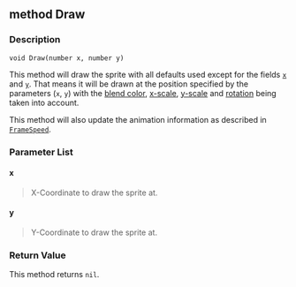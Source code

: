 ## method Draw ##

### Description ###
	void Draw(number x, number y)
This method will draw the sprite with all defaults used except for the fields [`x`](/Video/Sprite/x) and [`y`](/Video/Sprite/y). That means it will be drawn at the position specified by the parameters (`x`, `y`) with the [blend color](/Video/Sprite/Color), [x-scale](/Video/Sprite/ScaleX), [y-scale](/Video/Sprite/ScaleY) and [rotation](/Video/Sprite/Rotation) being taken into account.

This method will also update the animation information as described in [`FrameSpeed`](/Video/Sprite/FrameSpeed).

### Parameter List ###
#### x ####
> X-Coordinate to draw the sprite at.

#### y ####
> Y-Coordinate to draw the sprite at.

### Return Value ###
This method returns `nil`.